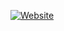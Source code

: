 [![Website](https://img.shields.io/website?url=https%3A%2F%2Flonglive.su&style=for-the-badge&label=longlive.su)](#)
